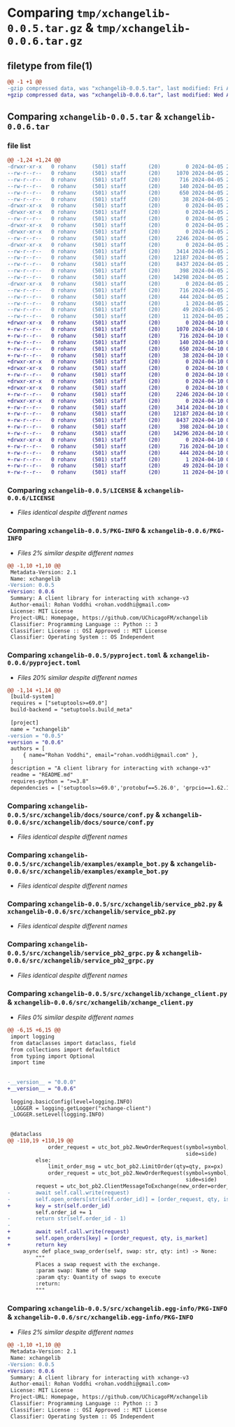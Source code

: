 # Comparing `tmp/xchangelib-0.0.5.tar.gz` & `tmp/xchangelib-0.0.6.tar.gz`

## filetype from file(1)

```diff
@@ -1 +1 @@
-gzip compressed data, was "xchangelib-0.0.5.tar", last modified: Fri Apr  5 22:59:20 2024, max compression
+gzip compressed data, was "xchangelib-0.0.6.tar", last modified: Wed Apr 10 08:03:44 2024, max compression
```

## Comparing `xchangelib-0.0.5.tar` & `xchangelib-0.0.6.tar`

### file list

```diff
@@ -1,24 +1,24 @@
-drwxr-xr-x   0 rohanv     (501) staff       (20)        0 2024-04-05 22:59:20.759057 xchangelib-0.0.5/
--rw-r--r--   0 rohanv     (501) staff       (20)     1070 2024-04-05 22:58:16.000000 xchangelib-0.0.5/LICENSE
--rw-r--r--   0 rohanv     (501) staff       (20)      716 2024-04-05 22:59:20.758352 xchangelib-0.0.5/PKG-INFO
--rw-r--r--   0 rohanv     (501) staff       (20)      140 2024-04-05 22:58:16.000000 xchangelib-0.0.5/README.md
--rw-r--r--   0 rohanv     (501) staff       (20)      650 2024-04-05 22:58:16.000000 xchangelib-0.0.5/pyproject.toml
--rw-r--r--   0 rohanv     (501) staff       (20)       38 2024-04-05 22:59:20.759279 xchangelib-0.0.5/setup.cfg
-drwxr-xr-x   0 rohanv     (501) staff       (20)        0 2024-04-05 22:59:20.746240 xchangelib-0.0.5/src/
-drwxr-xr-x   0 rohanv     (501) staff       (20)        0 2024-04-05 22:59:20.751584 xchangelib-0.0.5/src/xchangelib/
--rw-r--r--   0 rohanv     (501) staff       (20)        0 2024-04-05 22:58:16.000000 xchangelib-0.0.5/src/xchangelib/__init__.py
-drwxr-xr-x   0 rohanv     (501) staff       (20)        0 2024-04-05 22:59:20.746538 xchangelib-0.0.5/src/xchangelib/docs/
-drwxr-xr-x   0 rohanv     (501) staff       (20)        0 2024-04-05 22:59:20.755574 xchangelib-0.0.5/src/xchangelib/docs/source/
--rw-r--r--   0 rohanv     (501) staff       (20)     2246 2024-04-05 22:58:16.000000 xchangelib-0.0.5/src/xchangelib/docs/source/conf.py
-drwxr-xr-x   0 rohanv     (501) staff       (20)        0 2024-04-05 22:59:20.756395 xchangelib-0.0.5/src/xchangelib/examples/
--rw-r--r--   0 rohanv     (501) staff       (20)     3414 2024-04-05 22:58:16.000000 xchangelib-0.0.5/src/xchangelib/examples/example_bot.py
--rw-r--r--   0 rohanv     (501) staff       (20)    12187 2024-04-05 22:58:16.000000 xchangelib-0.0.5/src/xchangelib/service_pb2.py
--rw-r--r--   0 rohanv     (501) staff       (20)     8437 2024-04-05 22:58:16.000000 xchangelib-0.0.5/src/xchangelib/service_pb2_grpc.py
--rw-r--r--   0 rohanv     (501) staff       (20)      398 2024-04-05 22:58:16.000000 xchangelib-0.0.5/src/xchangelib/setup.py
--rw-r--r--   0 rohanv     (501) staff       (20)    14298 2024-04-05 22:58:16.000000 xchangelib-0.0.5/src/xchangelib/xchange_client.py
-drwxr-xr-x   0 rohanv     (501) staff       (20)        0 2024-04-05 22:59:20.757418 xchangelib-0.0.5/src/xchangelib.egg-info/
--rw-r--r--   0 rohanv     (501) staff       (20)      716 2024-04-05 22:59:20.000000 xchangelib-0.0.5/src/xchangelib.egg-info/PKG-INFO
--rw-r--r--   0 rohanv     (501) staff       (20)      444 2024-04-05 22:59:20.000000 xchangelib-0.0.5/src/xchangelib.egg-info/SOURCES.txt
--rw-r--r--   0 rohanv     (501) staff       (20)        1 2024-04-05 22:59:20.000000 xchangelib-0.0.5/src/xchangelib.egg-info/dependency_links.txt
--rw-r--r--   0 rohanv     (501) staff       (20)       49 2024-04-05 22:59:20.000000 xchangelib-0.0.5/src/xchangelib.egg-info/requires.txt
--rw-r--r--   0 rohanv     (501) staff       (20)       11 2024-04-05 22:59:20.000000 xchangelib-0.0.5/src/xchangelib.egg-info/top_level.txt
+drwxr-xr-x   0 rohanv     (501) staff       (20)        0 2024-04-10 08:03:44.265513 xchangelib-0.0.6/
+-rw-r--r--   0 rohanv     (501) staff       (20)     1070 2024-04-10 08:02:54.000000 xchangelib-0.0.6/LICENSE
+-rw-r--r--   0 rohanv     (501) staff       (20)      716 2024-04-10 08:03:44.264645 xchangelib-0.0.6/PKG-INFO
+-rw-r--r--   0 rohanv     (501) staff       (20)      140 2024-04-10 08:02:54.000000 xchangelib-0.0.6/README.md
+-rw-r--r--   0 rohanv     (501) staff       (20)      650 2024-04-10 08:02:54.000000 xchangelib-0.0.6/pyproject.toml
+-rw-r--r--   0 rohanv     (501) staff       (20)       38 2024-04-10 08:03:44.265750 xchangelib-0.0.6/setup.cfg
+drwxr-xr-x   0 rohanv     (501) staff       (20)        0 2024-04-10 08:03:44.248309 xchangelib-0.0.6/src/
+drwxr-xr-x   0 rohanv     (501) staff       (20)        0 2024-04-10 08:03:44.256552 xchangelib-0.0.6/src/xchangelib/
+-rw-r--r--   0 rohanv     (501) staff       (20)        0 2024-04-10 08:02:54.000000 xchangelib-0.0.6/src/xchangelib/__init__.py
+drwxr-xr-x   0 rohanv     (501) staff       (20)        0 2024-04-10 08:03:44.248969 xchangelib-0.0.6/src/xchangelib/docs/
+drwxr-xr-x   0 rohanv     (501) staff       (20)        0 2024-04-10 08:03:44.261261 xchangelib-0.0.6/src/xchangelib/docs/source/
+-rw-r--r--   0 rohanv     (501) staff       (20)     2246 2024-04-10 08:02:54.000000 xchangelib-0.0.6/src/xchangelib/docs/source/conf.py
+drwxr-xr-x   0 rohanv     (501) staff       (20)        0 2024-04-10 08:03:44.262379 xchangelib-0.0.6/src/xchangelib/examples/
+-rw-r--r--   0 rohanv     (501) staff       (20)     3414 2024-04-10 08:02:54.000000 xchangelib-0.0.6/src/xchangelib/examples/example_bot.py
+-rw-r--r--   0 rohanv     (501) staff       (20)    12187 2024-04-10 08:02:54.000000 xchangelib-0.0.6/src/xchangelib/service_pb2.py
+-rw-r--r--   0 rohanv     (501) staff       (20)     8437 2024-04-10 08:02:54.000000 xchangelib-0.0.6/src/xchangelib/service_pb2_grpc.py
+-rw-r--r--   0 rohanv     (501) staff       (20)      398 2024-04-10 08:02:54.000000 xchangelib-0.0.6/src/xchangelib/setup.py
+-rw-r--r--   0 rohanv     (501) staff       (20)    14296 2024-04-10 08:02:54.000000 xchangelib-0.0.6/src/xchangelib/xchange_client.py
+drwxr-xr-x   0 rohanv     (501) staff       (20)        0 2024-04-10 08:03:44.263584 xchangelib-0.0.6/src/xchangelib.egg-info/
+-rw-r--r--   0 rohanv     (501) staff       (20)      716 2024-04-10 08:03:44.000000 xchangelib-0.0.6/src/xchangelib.egg-info/PKG-INFO
+-rw-r--r--   0 rohanv     (501) staff       (20)      444 2024-04-10 08:03:44.000000 xchangelib-0.0.6/src/xchangelib.egg-info/SOURCES.txt
+-rw-r--r--   0 rohanv     (501) staff       (20)        1 2024-04-10 08:03:44.000000 xchangelib-0.0.6/src/xchangelib.egg-info/dependency_links.txt
+-rw-r--r--   0 rohanv     (501) staff       (20)       49 2024-04-10 08:03:44.000000 xchangelib-0.0.6/src/xchangelib.egg-info/requires.txt
+-rw-r--r--   0 rohanv     (501) staff       (20)       11 2024-04-10 08:03:44.000000 xchangelib-0.0.6/src/xchangelib.egg-info/top_level.txt
```

### Comparing `xchangelib-0.0.5/LICENSE` & `xchangelib-0.0.6/LICENSE`

 * *Files identical despite different names*

### Comparing `xchangelib-0.0.5/PKG-INFO` & `xchangelib-0.0.6/PKG-INFO`

 * *Files 2% similar despite different names*

```diff
@@ -1,10 +1,10 @@
 Metadata-Version: 2.1
 Name: xchangelib
-Version: 0.0.5
+Version: 0.0.6
 Summary: A client library for interacting with xchange-v3
 Author-email: Rohan Voddhi <rohan.voddhi@gmail.com>
 License: MIT License
 Project-URL: Homepage, https://github.com/UChicagoFM/xchangelib
 Classifier: Programming Language :: Python :: 3
 Classifier: License :: OSI Approved :: MIT License
 Classifier: Operating System :: OS Independent
```

### Comparing `xchangelib-0.0.5/pyproject.toml` & `xchangelib-0.0.6/pyproject.toml`

 * *Files 20% similar despite different names*

```diff
@@ -1,14 +1,14 @@
 [build-system]
 requires = ["setuptools>=69.0"]
 build-backend = "setuptools.build_meta"
 
 [project]
 name = "xchangelib"
-version = "0.0.5"
+version = "0.0.6"
 authors = [
     { name="Rohan Voddhi", email="rohan.voddhi@gmail.com" },
 ]
 description = "A client library for interacting with xchange-v3"
 readme = "README.md"
 requires-python = ">=3.8"
 dependencies = ['setuptools>=69.0','protobuf==5.26.0', 'grpcio==1.62.1']
```

### Comparing `xchangelib-0.0.5/src/xchangelib/docs/source/conf.py` & `xchangelib-0.0.6/src/xchangelib/docs/source/conf.py`

 * *Files identical despite different names*

### Comparing `xchangelib-0.0.5/src/xchangelib/examples/example_bot.py` & `xchangelib-0.0.6/src/xchangelib/examples/example_bot.py`

 * *Files identical despite different names*

### Comparing `xchangelib-0.0.5/src/xchangelib/service_pb2.py` & `xchangelib-0.0.6/src/xchangelib/service_pb2.py`

 * *Files identical despite different names*

### Comparing `xchangelib-0.0.5/src/xchangelib/service_pb2_grpc.py` & `xchangelib-0.0.6/src/xchangelib/service_pb2_grpc.py`

 * *Files identical despite different names*

### Comparing `xchangelib-0.0.5/src/xchangelib/xchange_client.py` & `xchangelib-0.0.6/src/xchangelib/xchange_client.py`

 * *Files 0% similar despite different names*

```diff
@@ -6,15 +6,15 @@
 import logging
 from dataclasses import dataclass, field
 from collections import defaultdict
 from typing import Optional
 import time
 
 
-__version__ = "0.0.0"
+__version__ = "0.0.6"
 
 logging.basicConfig(level=logging.INFO)
 _LOGGER = logging.getLogger("xchange-client")
 _LOGGER.setLevel(logging.INFO)
 
 
 @dataclass
@@ -110,19 +110,19 @@
             order_request = utc_bot_pb2.NewOrderRequest(symbol=symbol, id=str(self.order_id), market=market_order_msg,
                                                         side=side)
         else:
             limit_order_msg = utc_bot_pb2.LimitOrder(qty=qty, px=px)
             order_request = utc_bot_pb2.NewOrderRequest(symbol=symbol, id=str(self.order_id), limit=limit_order_msg,
                                                         side=side)
         request = utc_bot_pb2.ClientMessageToExchange(new_order=order_request)
-        await self.call.write(request)
-        self.open_orders[str(self.order_id)] = [order_request, qty, is_market]
+        key = str(self.order_id)
         self.order_id += 1
-        return str(self.order_id - 1)
-
+        await self.call.write(request)
+        self.open_orders[key] = [order_request, qty, is_market]
+        return key
     async def place_swap_order(self, swap: str, qty: int) -> None:
         """
         Places a swap request with the exchange.
         :param swap: Name of the swap
         :param qty: Quantity of swaps to execute
         :return:
         """
```

### Comparing `xchangelib-0.0.5/src/xchangelib.egg-info/PKG-INFO` & `xchangelib-0.0.6/src/xchangelib.egg-info/PKG-INFO`

 * *Files 2% similar despite different names*

```diff
@@ -1,10 +1,10 @@
 Metadata-Version: 2.1
 Name: xchangelib
-Version: 0.0.5
+Version: 0.0.6
 Summary: A client library for interacting with xchange-v3
 Author-email: Rohan Voddhi <rohan.voddhi@gmail.com>
 License: MIT License
 Project-URL: Homepage, https://github.com/UChicagoFM/xchangelib
 Classifier: Programming Language :: Python :: 3
 Classifier: License :: OSI Approved :: MIT License
 Classifier: Operating System :: OS Independent
```

